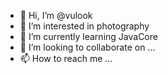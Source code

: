 - 👋 Hi, I’m @vulook
- 👀 I’m interested in photography
- 🌱 I’m currently learning JavaCore
- 💞️ I’m looking to collaborate on ...
- 📫 How to reach me ...

<!---
vulook/vulook is a ✨ special ✨ repository because its `README.md` (this file) appears on your GitHub profile.
You can click the Preview link to take a look at your changes.
--->
